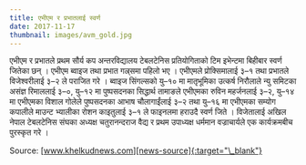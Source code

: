 ```yaml
---
title: एभीएम र प्रभातलाई स्वर्ण
date: 2017-11-17
thumbnail: images/avm_gold.jpg
---
```


एभीएम र प्रभातले प्रथम सौर्य कप अन्तरविद्यालय टेबलटेनिस प्रतियोगिताको टिम इभेन्टमा बिहीबार स्वर्ण जितेका छन् । एभीएम ब्वाइज तथा प्रभात गल्र्समा पहिलो भए । एभीएमले प्रोक्सिमालाई ३–१ तथा प्रभातले विजेश्वरीलाई ३–२ ले पराजित गरे । <!-- --> ब्वाइज सिंगल्सको यु–१० मा मातृभूमिका उत्कर्ष निरौलाले न्यु समिटका असंज्ञ रिमाललाई ३–०, यु–१२ मा पुष्पसदनका सिद्धार्थ तामाङले एभीएमका रुविन महर्जनलाई ३–२, यु–१४ मा एभीएमका विशाल गोलेले पुष्पसदनका आभाष चौलागाईंलाई ३–२ तथा यु–१६ मा एभीएमका सम्योग कपालीले माउन्ट भ्यालीका रोशन काइतुलाई ३–१ ले फाइनलमा हराउदै स्वर्ण जिते । विजेतालाई अखिल नेपाल टेबलटेनिस संघका अध्यक्ष चतुरानन्दराज वैद्य र प्रथम उपाध्यक्ष धर्ममान वज्राचार्यले एक कार्यक्रमबीच पुरस्कृत गरे ।

Source: [www.khelkudnews.com][news-source]{:target="\_blank"}

[news-source]: http://www.khelkudnews.com/news/19587
